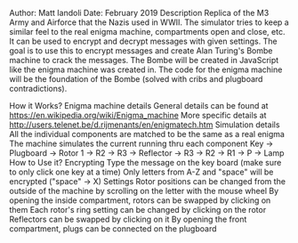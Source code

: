 Author: Matt Iandoli
Date: February 2019
Description
Replica of the M3 Army and Airforce that the Nazis used in WWII. The simulator tries to keep a similar feel to the real enigma machine, compartments open and close, etc. It can be used to encrypt and decrypt messages with given settings. The goal is to use this to encrypt messages and create Alan Turing's Bombe machine to crack the messages. The Bombe will be created in JavaScript like the enigma machine was created in. The code for the enigma machine will be the foundation of the Bombe (solved with cribs and plugboard contradictions).

How it Works?
Enigma machine details
General details can be found at https://en.wikipedia.org/wiki/Enigma_machine
More specific details at http://users.telenet.be/d.rijmenants/en/enigmatech.htm
Simulation details
All the individual components are matched to be the same as a real enigma
The machine simulates the current running thru each component
Key -> Plugboard -> Rotor 1 -> R2 -> R3 -> Reflector -> R3 -> R2 -> R1 -> P -> Lamp
How to Use it?
Encrypting
Type the message on the key board (make sure to only click one key at a time)
Only letters from A-Z and "space" will be encrypted ("space" -> X)
Settings
Rotor positions can be changed from the outside of the machine by scrolling on the letter with the mouse wheel
By opening the inside compartment, rotors can be swapped by clicking on them
Each rotor's ring setting can be changed by clicking on the rotor
Reflectors can be swapped by clicking on it
By opening the front compartment, plugs can be connected on the plugboard
